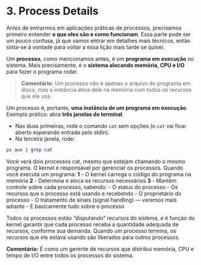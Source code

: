 # 3. Process Details

Antes de entrarmos em aplicações práticas de processos, precisamos primeiro entender **o que eles são e como funcionam**. Essa parte pode ser um pouco confusa, já que vamos entrar em detalhes mais técnicos, então sinta-se à vontade para voltar a essa lição mais tarde se quiser.

Um **processo**, como mencionamos antes, é um **programa em execução** no sistema. Mais precisamente, é o **sistema alocando memória, CPU e I/O** para fazer o programa rodar.  

> **Comentário:** Um processo não é apenas o arquivo do programa em disco, mas a instância ativa dele na memória com todos os recursos que ele usa.

Um processo é, portanto, **uma instância de um programa em execução**. Exemplo prático: abra **três janelas de terminal**.  
- Nas duas primeiras, rode o comando `cat` sem opções (o `cat` vai ficar aberto esperando entrada pelo stdin).  
- Na terceira janela, rode:
```bash
ps aux | grep cat
```
Você verá dois processos cat, mesmo que estejam chamando o mesmo programa.
O kernel é responsável por gerenciar os processos. Quando você executa um programa:
**1** - O kernel carrega o código do programa na memória
**2** - Determina e aloca os recursos necessários
**3** - Mantém controle sobre cada processo, sabendo:
    - O status do processo
    - Os recursos que o processo está usando e recebendo
    - O proprietário do processo
    - O tratamento de sinais (signal handling) — veremos mais adiante
    - E basicamente tudo sobre o processo

Todos os processos estão “disputando” recursos do sistema, e é função do kernel garantir que cada processo receba a quantidade adequada de recursos, conforme sua demanda. Quando um processo termina, os recursos que ele estava usando são liberados para outros processos.

**Comentário:** É como um gerente de recursos que distribui memória, CPU e tempo de I/O entre todos os processos do sistema.